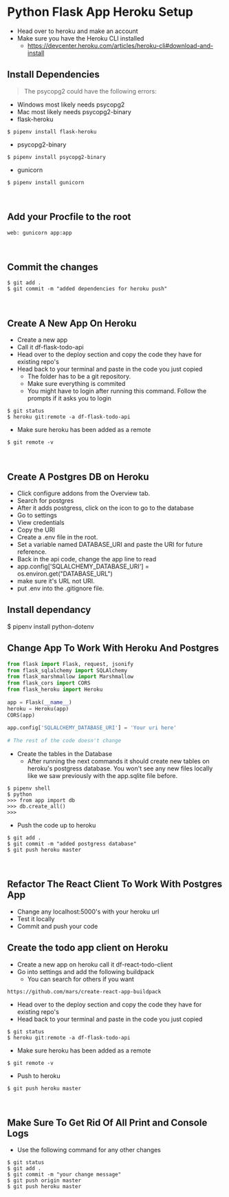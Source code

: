 # Python Flask App Heroku Setup
- Head over to heroku and make an account
- Make sure you have the Heroku CLI installed
  - https://devcenter.heroku.com/articles/heroku-cli#download-and-install
​
## Install Dependencies
> The psycopg2 could have the following errors:
  - Windows most likely needs psycopg2
  - Mac most likely needs psycopg2-binary
- flask-heroku
```
$ pipenv install flask-heroku
```
- psycopg2-binary
```
$ pipenv install psycopg2-binary
```
- gunicorn
```
$ pipenv install gunicorn
```
​
## Add your Procfile to the root
```
web: gunicorn app:app
```
​
## Commit the changes
```
$ git add .
$ git commit -m "added dependencies for heroku push"
```
​
## Create A New App On Heroku
- Create a new app
- Call it df-flask-todo-api
- Head over to the deploy section and copy the code they have for existing repo's
- Head back to your terminal and paste in the code you just copied
  - The folder has to be a git repository.
  - Make sure everything is commited
  - You might have to login after running this command.  Follow the prompts if it asks you to login
```
$ git status
$ heroku git:remote -a df-flask-todo-api
```
- Make sure heroku has been added as a remote
```
$ git remote -v
```
​
## Create A Postgres DB on Heroku
- Click configure addons from the Overview tab.
- Search for postgres
- After it adds postgress, click on the icon to go to the database
- Go to settings
- View credentials
- Copy the URI
- Create a .env file in the root.
- Set a variable named DATABASE_URI and paste the URI for future reference.
- Back in the api code, change the app line to read
- app.config['SQLALCHEMY_DATABASE_URI'] = os.environ.get("DATABASE_URL")
- make sure it's URL not URI. 
- put .env into the .gitignore file.

## Install dependancy

$ pipenv install python-dotenv
​
​
## Change App To Work With Heroku And Postgres
```python
from flask import Flask, request, jsonify
from flask_sqlalchemy import SQLAlchemy
from flask_marshmallow import Marshmallow
from flask_cors import CORS
from flask_heroku import Heroku
​
app = Flask(__name__)
heroku = Heroku(app)
CORS(app)
​
app.config['SQLALCHEMY_DATABASE_URI'] = 'Your uri here'
​
# The rest of the code doesn't change
```
- Create the tables in the Database
  - After running the next commands it should create new tables on heroku's postgress database.  You won't see any new files locally like we saw previously with the app.sqlite file before.
```
$ pipenv shell
$ python
>>> from app import db
>>> db.create_all()
>>> 
```
- Push the code up to heroku
```
$ git add .
$ git commit -m "added postgress database"
$ git push heroku master
```
​
## Refactor The React Client To Work With Postgres App
- Change any localhost:5000's with your heroku url
- Test it locally
- Commit and push your code
​
​
## Create the todo app client on Heroku
- Create a new app on heroku call it df-react-todo-client
- Go into settings and add the following buildpack
  - You can search for others if you want
```
https://github.com/mars/create-react-app-buildpack
```
- Head over to the deploy section and copy the code they have for existing repo's
- Head back to your terminal and paste in the code you just copied
```
$ git status
$ heroku git:remote -a df-flask-todo-api
```
- Make sure heroku has been added as a remote
```
$ git remote -v
```
- Push to heroku
```
$ git push heroku master
```
​
​
## Make Sure To Get Rid Of All Print and Console Logs
- Use the following command for any other changes
```
$ git status
$ git add .
$ git commit -m "your change message"
$ git push origin master
$ git push heroku master
```
